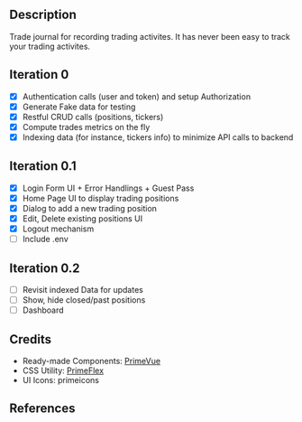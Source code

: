 ## Description 
Trade journal for recording trading activites. It has never been easy to track your trading activites. 

## Iteration 0
- [X] Authentication calls (user and token) and setup Authorization
- [X] Generate Fake data for testing
- [X] Restful CRUD calls (positions, tickers)
- [X] Compute trades metrics on the fly 
- [X] Indexing data (for instance, tickers info) to minimize API calls to backend 
  
## Iteration 0.1
- [X] Login Form UI + Error Handlings + Guest Pass
- [X] Home Page UI to display trading positions 
- [X] Dialog to add a new trading position 
- [X] Edit, Delete existing positions UI
- [X] Logout mechanism 
- [ ] Include .env 

## Iteration 0.2
- [ ] Revisit indexed Data for updates
- [ ] Show, hide closed/past positions 
- [ ] Dashboard 

## Credits 
- Ready-made Components: [PrimeVue](https://primevue.org/)
- CSS Utility: [PrimeFlex](https://primeflex.org)
- UI Icons: primeicons

## References